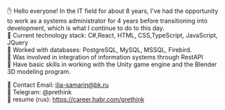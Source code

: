 :raised_hand:  Hello everyone! In the IT field for about 8 years, I've had the opportunity to work as a systems administrator for 4 years before transitioning into development, which is what I continue to do to this day.    
 :small_orange_diamond: Current technology stack: C#,React, HTML, CSS,TypeScript, JavaScript, JQuery    
 :small_orange_diamond: Worked with databases: PostgreSQL, MySQL, MSSQL, Firebird.     
 :small_orange_diamond: Was involved in integration of information systems through RestAPI   
 :small_orange_diamond: Have basic skills in working with the Unity game engine and the Blender 3D modeling program.   

 :link: Contact Email: ilia-samarin@bk.ru  
 :link: Telegram: @prethink   
 :memo: resume (rus): https://career.habr.com/prethink




<!--
**prethink/prethink** is a ✨ _special_ ✨ repository because its `README.md` (this file) appears on your GitHub profile.

Here are some ideas to get you started:

- 🔭 I’m currently working on ...
- 🌱 I’m currently learning ...
- 👯 I’m looking to collaborate on ...
- 🤔 I’m looking for help with ...
- 💬 Ask me about ...
- 📫 How to reach me: ...
- 😄 Pronouns: ...
- ⚡ Fun fact: ...
-->

